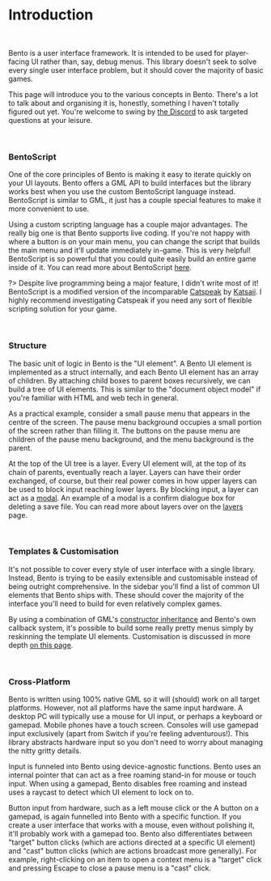 # Introduction

&nbsp;

Bento is a user interface framework. It is intended to be used for player-facing UI rather than, say, debug menus. This library doesn't seek to solve every single user interface problem, but it should cover the majority of basic games.

This page will introduce you to the various concepts in Bento. There's a lot to talk about and organising it is, honestly, something I haven't totally figured out yet. You're welcome to swing by [the Discord](https://discord.gg/8krYCqr) to ask targeted questions at your leisure.

&nbsp;

### BentoScript

One of the core principles of Bento is making it easy to iterate quickly on your UI layouts. Bento offers a GML API to build interfaces but the library works best when you use the custom BentoScript language instead. BentoScript is similar to GML, it just has a couple special features to make it more convenient to use.

Using a custom scripting language has a couple major advantages. The really big one is that Bento supports live coding. If you're not happy with where a button is on your main menu, you can change the script that builds the main menu and it'll update immediately in-game. This is very helpful! BentoScript is so powerful that you could quite easily build an entire game inside of it. You can read more about BentoScript [here](BentoScript).

?> Despite live programming being a major feature, I didn't write most of it! BentoScript is a modified version of the incomparable [Catspeak](https://github.com/katsaii/catspeak-lang) by [Katsaii](https://www.katsaii.com/). I highly recommend investigating Catspeak if you need any sort of flexible scripting solution for your game.

&nbsp;

### Structure

The basic unit of logic in Bento is the "UI element". A Bento UI element is implemented as a struct internally, and each Bento UI element has an array of children. By attaching child boxes to parent boxes recursively, we can build a tree of UI elements. This is similar to the "document object model" if you're familiar with HTML and web tech in general.

As a practical example, consider a small pause menu that appears in the centre of the screen. The pause menu background occupies a small portion of the screen rather than filling it. The buttons on the pause menu are children of the pause menu background, and the menu background is the parent.

At the top of the UI tree is a layer. Every UI element will, at the top of its chain of parents, eventually reach a layer. Layers can have their order exchanged, of course, but their real power comes in how upper layers can be used to block input reaching lower layers. By blocking input, a layer can act as a [modal](https://semantic-ui.com/modules/modal.html). An example of a modal is a confirm dialogue box for deleting a save file. You can read more about layers over on the [layers](Layers) page.

&nbsp;

### Templates & Customisation

It's not possible to cover every style of user interface with a single library. Instead, Bento is trying to be easily extensible and customisable instead of being outright comprehensive. In the sidebar you'll find a list of common UI elements that Bento ships with. These should cover the majority of the interface you'll need to build for even relatively complex games.

By using a combination of GML's [constructor inheritance](https://manual.yoyogames.com/GameMaker_Language/GML_Overview/Structs.htm) and Bento's own callback system, it's possible to build some really pretty menus simply by reskinning the template UI elements. Customisation is discussed in more depth [on this page](Customisation).

&nbsp;

### Cross-Platform

Bento is written using 100% native GML so it will (should) work on all target platforms. However, not all platforms have the same input hardware. A desktop PC will typically use a mouse for UI input, or perhaps a keyboard or gamepad. Mobile phones have a touch screen. Consoles will use gamepad input exclusively (apart from Switch if you're feeling adventurous!). This library abstracts hardware input so you don't need to worry about managing the nitty gritty details.

Input is funneled into Bento using device-agnostic functions. Bento uses an internal pointer that can act as a free roaming stand-in for mouse or touch input. When using a gamepad, Bento disables free roaming and instead uses a raycast to detect which UI element to lock on to.

Button input from hardware, such as a left mouse click or the A button on a gamepad, is again funnelled into Bento with a specific function. If you create a user interface that works with a mouse, even without polishing it, it'll probably work with a gamepad too. Bento also differentiates between "target" button clicks (which are actions directed at a specific UI element) and "cast" button clicks (which are actions broadcast more generally). For example, right-clicking on an item to open a context menu is a "target" click and pressing Escape to close a pause menu is a "cast" click.